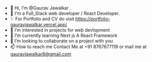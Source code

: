 - 👋 Hi, I’m @Gaurav Jawalkar .
- 👋 I'm a Full_Stack web developer / React Developer.
- ✨ For Portfolio and CV do visit https://portfolio-gauravjawalkar.vercel.app/
- 👀 I’m interested in projects for web devlopment
- 🌱 I’m currently learning Next js A React Framework
- 💞️ I’m looking to collaborate on a project with you
- 📫 How to reach me Contact Me at +91 8767677119 or mail me at gauravjawalkar8@gmail.com

<!---
GauravJawalkar/GauravJawalkar is a ✨ special ✨ repository because its `README.md` (this file) appears on your GitHub profile.
You can click the Preview link to take a look at your changes.
--->
